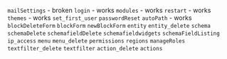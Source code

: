 `mailSettings` - broken
`login` - works
`modules` - works
`restart` - works
`themes` - works
`set_first_user`
`passwordReset`
`autoPath` - works
`blockDeleteForm`
`blockForm`
`newBlockForm`
`entity`
`entity_delete`
`schema`
`schemaDelete`
`schemafieldDelete`
`schemafieldwidgets`
`schemaFieldListing`
`ip_access`
`menu`
`menu_delete`
`permissions`
`regions`
`manageRoles`
`textfilter_delete`
`textfilter`
`action_delete`
`actions`
